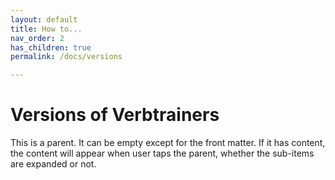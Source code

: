 ```yaml
---
layout: default
title: How to...
nav_order: 2
has_children: true
permalink: /docs/versions

---
```

# Versions of Verbtrainers #
This is a parent. It can be empty except for the front matter. If it has content, the content will appear when user taps the parent, whether the sub-items are expanded or not.